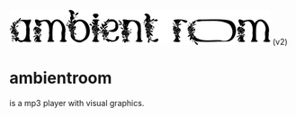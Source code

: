![ambientroom](https://raw.githubusercontent.com/toungyhug/ambientroom/master/src/assets/logo_small_rev.png)
(v2)

# ambientroom
is a mp3 player with visual graphics.




